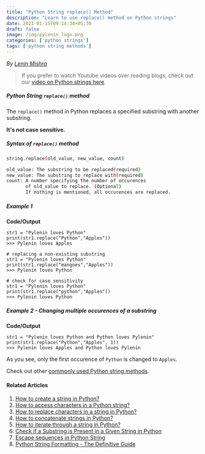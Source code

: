 ```yaml
---
title: "Python String replace() Method"
description: "Learn to use replace() method on Python strings"
date: 2021-01-15T09:14:34+05:30
draft: false
image: /img/pylenin_logo.png
categories: ['python strings']
tags: ['python string methods']
---
```

<div class="sharethis-inline-follow-buttons"></div>

*By [Lenin Mishra](https://www.pylenin.com/authors/#lenin-mishra)*

> If you prefer to watch Youtube videos over reading blogs, check out our [video on Python strings here](https://youtu.be/MXdNMo_f95I). 

##### Python String `replace()` method

The `replace()` method in Python replaces a specified substring with another substring.

**It's not case sensitive.**

##### Syntax of `replace()` method

```bash
string.replace(old_value, new_value, count)

old_value: The substring to be replaced(required)
new_value: The substring to replace with(required)
count: A number specifying the number of occurences 
       of old_value to replace. (Optional)
       If nothing is mentioned, all occurences are replaced.
```

##### Example 1

**Code/Output**

```python3
str1 = "Pylenin loves Python"
print(str1.replace("Python","Apples"))
>>> Pylenin loves Apples

# replacing a non-existing substring
str1 = "Pylenin loves Python"
print(str1.replace("mangoes","Apples"))
>>> Pylenin loves Python

# check for case sensitivity
str1 = "Pylenin loves Python"
print(str1.replace("python","Apples"))
>>> Pylenin loves Python
```

##### Example 2 - Changing multiple occurences of a substring

**Code/Output**

```python3
str1 = "Pylenin loves Python and Python loves Pylenin"
print(str1.replace("Python","Apples", 1))
>>> Pylenin loves Apples and Python loves Pylenin
```

As you see, only the first occurence of `Python` is changed to `Apples`.

Check out other [commonly used Python string methods](https://www.pylenin.com/blogs/common-python-string-methods).

#### Related Articles

1. [How to create a string in Python?](https://www.pylenin.com/blogs/create-string-python/)
2. [How to access characters in a Python string?](https://www.pylenin.com/blogs/access-characters-in-string/)
3. [How to replace characters in a string in Python?](https://www.pylenin.com/blogs/replace-string-characters-python/)
4. [How to concatenate strings in Python?](https://www.pylenin.com/blogs/concatenate-strings-in-python/)
5. [How to iterate through a string in Python?](https://www.pylenin.com/blogs/iterating-through-python-string/)
6. [Check if a Substring is Present in a Given String in Python](https://www.pylenin.com/blogs/check-substring-in-a-string-python/)
7. [Escape sequences in Python String](https://www.pylenin.com/blogs/escape-sequences-python-string/)
8. [Python String Formatting - The Definitive Guide](https://www.pylenin.com/blogs/python-string-formatting/)

